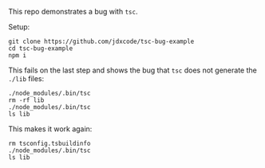 This repo demonstrates a bug with `tsc`.

Setup:
```
git clone https://github.com/jdxcode/tsc-bug-example
cd tsc-bug-example
npm i
```

This fails on the last step and shows the bug that `tsc` does not generate the `./lib` files:

```
./node_modules/.bin/tsc
rm -rf lib
./node_modules/.bin/tsc
ls lib
```

This makes it work again:

```
rm tsconfig.tsbuildinfo
./node_modules/.bin/tsc
ls lib
```
